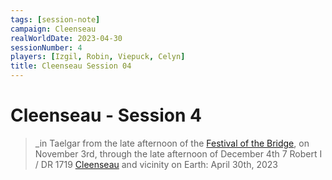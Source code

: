 ```yaml
---
tags: [session-note]
campaign: Cleenseau
realWorldDate: 2023-04-30
sessionNumber: 4
players: [Izgil, Robin, Viepuck, Celyn]
title: Cleenseau Session 04
---
```

# Cleenseau - Session 4
>_in Taelgar from the late afternoon of the [Festival of the Bridge](<../../../time/holidays-and-festivals/festival-of-the-bridge.md>), on November 3rd, through the late afternoon of December 4th
>7 Robert I / DR 1719
>[Cleenseau](<../../../gazetteer/greater-sembara/sembara/barony-of-aveil/cleenseau-region/cleenseau/cleenseau.md>) and vicinity
>on Earth: April 30th, 2023


